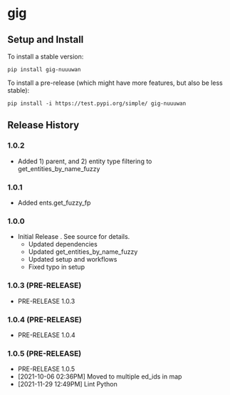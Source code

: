 # gig

## Setup and Install

To install a stable version:

```
pip install gig-nuuuwan
```

To install a pre-release (which might have more features, but also be
less stable):

```
pip install -i https://test.pypi.org/simple/ gig-nuuuwan
```

## Release History

### 1.0.2

*  Added 1) parent, and 2) entity type filtering to get_entities_by_name_fuzzy

### 1.0.1

* Added ents.get_fuzzy_fp

### 1.0.0

* Initial Release . See source for details.
  * Updated dependencies
  * Updated get_entities_by_name_fuzzy
  * Updated setup and workflows
  * Fixed typo in setup
### 1.0.3 (PRE-RELEASE)
  * PRE-RELEASE 1.0.3
### 1.0.4 (PRE-RELEASE)
  * PRE-RELEASE 1.0.4
### 1.0.5 (PRE-RELEASE)
  * PRE-RELEASE 1.0.5
  *  [2021-10-06 02:36PM] Moved to multiple ed_ids in map
  *  [2021-11-29 12:49PM] Lint Python
